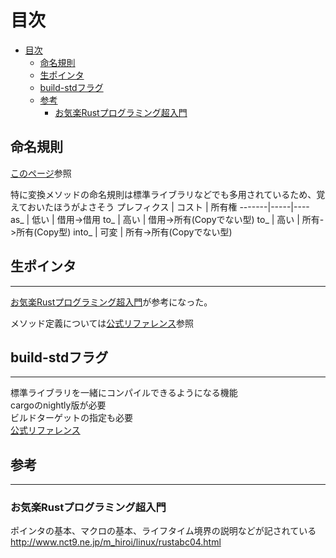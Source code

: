 # 目次

- [目次](#目次)
  - [命名規則](#命名規則)
  - [生ポインタ](#生ポインタ)
  - [build-stdフラグ](#build-stdフラグ)
  - [参考](#参考)
    - [お気楽Rustプログラミング超入門](#お気楽rustプログラミング超入門)

## 命名規則

[このページ](https://sinkuu.github.io/api-guidelines/naming.html)参照

特に変換メソッドの命名規則は標準ライブラリなどでも多用されているため、覚えておいたほうがよさそう
プレフィクス | コスト | 所有権
-------|-----|----
as_ | 低い | 借用->借用
to_ | 高い | 借用->所有(Copyでない型)
to_ | 高い | 所有->所有(Copy型)
into_ | 可変 | 所有->所有(Copyでない型)

## 生ポインタ

---

[お気楽Rustプログラミング超入門](#http://www.nct9.ne.jp/m_hiroi/linux/rustabc04.html)が参考になった。

メソッド定義については[公式リファレンス](https://doc.rust-lang.org/std/primitive.pointer.html)参照

## build-stdフラグ

---
標準ライブラリを一緒にコンパイルできるようになる機能  
cargoのnightly版が必要  
ビルドターゲットの指定も必要  
[公式リファレンス](https://doc.rust-lang.org/cargo/reference/unstable.html#build-std)

## 参考

---

### お気楽Rustプログラミング超入門

ポインタの基本、マクロの基本、ライフタイム境界の説明などが記されている  
<http://www.nct9.ne.jp/m_hiroi/linux/rustabc04.html>
